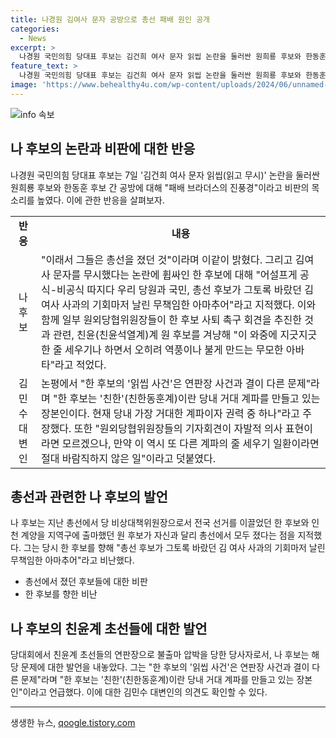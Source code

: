 ```yaml
---
title: 나경원 김여사 문자 공방으로 총선 패배 원인 공개
categories:
  - News
excerpt: >
  나경원 국민의힘 당대표 후보는 김건희 여사 문자 읽씹 논란을 둘러싼 원희룡 후보와 한동훈 후보 간 공방에 대해 패배 브라더스의 진풍경이라고 비판하며 논란에 휩싸인 한 후보에 대한 비판과 원외당협위원장들의 한 후보 사퇴 촉구에 대한 의견을 밝혔다. 나 후보는 지난해 전당대회에서 친윤계 초선들의 연판장으로 불출마 압박을 당한 경험이 있으며, 이에 대한 김 대변인은 한 후보를 친한이란 당내 거대 계파를 만들고 있는 장본인으로 지적했다.
feature_text: >
  나경원 국민의힘 당대표 후보는 김건희 여사 문자 읽씹 논란을 둘러싼 원희룡 후보와 한동훈 후보 간 공방에 대해 패배 브라더스의 진풍경이라고 비판하며 논란에 휩싸인 한 후보에 대한 비판과 원외당협위원장들의 한 후보 사퇴 촉구에 대한 의견을 밝혔다. 나 후보는 지난해 전당대회에서 친윤계 초선들의 연판장으로 불출마 압박을 당한 경험이 있으며, 이에 대한 김 대변인은 한 후보를 친한이란 당내 거대 계파를 만들고 있는 장본인으로 지적했다.
image: 'https://www.behealthy4u.com/wp-content/uploads/2024/06/unnamed-file.png'
---
```


<p><img src="https://www.behealthy4u.com/wp-content/uploads/2024/06/unnamed-file.png" alt="info 속보" /></p>

<h2 data-ke-size="size26">나 후보의 논란과 비판에 대한 반응</h2>

<p data-ke-size="size16">나경원 국민의힘 당대표 후보는 7일 '김건희 여사 문자 읽씹(읽고 무시)' 논란을 둘러싼 원희룡 후보와 한동훈 후보 간 공방에 대해 "패배 브라더스의 진풍경"이라고 비판의 목소리를 높였다. 이에 관한 반응을 살펴보자.</p>

<table style="width: 100%;">
  <tbody>
    <tr>
      <td style="text-align: center; height: 17px;"><b>반응</b></td>
      <td style="text-align: center; height: 17px;"><b>내용</b></td>
    </tr>
    <tr>
      <td style="text-align: center; height: 17px;">나 후보</td>
      <td> "이래서 그들은 총선을 졌던 것"이라며 이같이 밝혔다. 그리고 김여사 문자를 무시했다는 논란에 휩싸인 한 후보에 대해 "어설프게 공식-비공식 따지다 우리 당원과 국민, 총선 후보가 그토록 바랐던 김 여사 사과의 기회마저 날린 무책임한 아마추어"라고 지적했다. 이와함께 일부 원외당협위원장들이 한 후보 사퇴 촉구 회견을 추진한 것과 관련, 친윤(친윤석열계)계 원 후보를 겨냥해 "이 와중에 지긋지긋한 줄 세우기나 하면서 오히려 역풍이나 불게 만드는 무모한 아바타"라고 적었다.</td>
    </tr>
    <tr>
      <td style="text-align: center; height: 17px;">김민수 대변인</td>
      <td>논평에서 "한 후보의 '읽씹 사건'은 연판장 사건과 결이 다른 문제"라며 "한 후보는 '친한'(친한동훈계)이란 당내 거대 계파를 만들고 있는 장본인이다. 현재 당내 가장 거대한 계파이자 권력 중 하나"라고 주장했다. 또한 "원외당협위원장들의 기자회견이 자발적 의사 표현이라면 모르겠으나, 만약 이 역시 또 다른 계파의 줄 세우기 일환이라면 절대 바람직하지 않은 일"이라고 덧붙였다.</td>
    </tr>
  </tbody>
</table>

<h2 data-ke-size="size26">총선과 관련한 나 후보의 발언</h2>

<p data-ke-size="size16">나 후보는 지난 총선에서 당 비상대책위원장으로서 전국 선거를 이끌었던 한 후보와 인천 계양을 지역구에 출마했던 원 후보가 자신과 달리 총선에서 모두 졌다는 점을 지적했다. 그는 당시 한 후보를 향해 "총선 후보가 그토록 바랐던 김 여사 사과의 기회마저 날린 무책임한 아마추어"라고 비난했다.</p>

<ul>
  <li>총선에서 졌던 후보들에 대한 비판</li>
  <li>한 후보를 향한 비난</li>
</ul>

<h2 data-ke-size="size26">나 후보의 친윤계 초선들에 대한 발언</h2>

<p data-ke-size="size16">당대회에서 친윤계 초선들의 연판장으로 불출마 압박을 당한 당사자로서, 나 후보는 해당 문제에 대한 발언을 내놓았다. 그는 "한 후보의 '읽씹 사건'은 연판장 사건과 결이 다른 문제"라며 "한 후보는 '친한'(친한동훈계)이란 당내 거대 계파를 만들고 있는 장본인"이라고 언급했다. 이에 대한 김민수 대변인의 의견도 확인할 수 있다.</p>

<hr>
생생한 뉴스, <a href="https://qoogle.tistory.com" rel="dofollow">qoogle.tistory.com</a>


